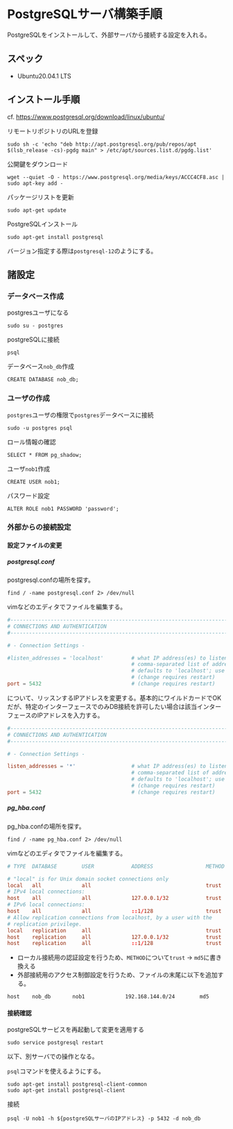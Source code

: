 # PostgreSQLサーバ構築手順
PostgreSQLをインストールして、外部サーバから接続する設定を入れる。

## スペック
- Ubuntu20.04.1 LTS

## インストール手順

cf. https://www.postgresql.org/download/linux/ubuntu/  

リモートリポジトリのURLを登録
```
sudo sh -c 'echo "deb http://apt.postgresql.org/pub/repos/apt $(lsb_release -cs)-pgdg main" > /etc/apt/sources.list.d/pgdg.list'
```

公開鍵をダウンロード
```
wget --quiet -O - https://www.postgresql.org/media/keys/ACCC4CF8.asc | sudo apt-key add -
```

パッケージリストを更新
```
sudo apt-get update
```

PostgreSQLインストール
```
sudo apt-get install postgresql
```
バージョン指定する際は`postgresql-12`のようにする。

## 諸設定

### データベース作成

postgresユーザになる
```
sudo su - postgres
```

postgreSQLに接続
```
psql
```

データベース`nob_db`作成
```
CREATE DATABASE nob_db;
```

### ユーザの作成

`postgres`ユーザの権限で`postgres`データベースに接続
```
sudo -u postgres psql
```

ロール情報の確認
```
SELECT * FROM pg_shadow;
```

ユーザ`nob1`作成
```
CREATE USER nob1;
```

パスワード設定
```
ALTER ROLE nob1 PASSWORD 'password';
```

### 外部からの接続設定

#### 設定ファイルの変更

##### postgresql.conf

postgresql.confの場所を探す。
```
find / -name postgresql.conf 2> /dev/null
```
vimなどのエディタでファイルを編集する。
```postgresql.conf
#------------------------------------------------------------------------------
# CONNECTIONS AND AUTHENTICATION
#------------------------------------------------------------------------------

# - Connection Settings -

#listen_addresses = 'localhost'         # what IP address(es) to listen on;
                                        # comma-separated list of addresses;
                                        # defaults to 'localhost'; use '*' for all
                                        # (change requires restart)
port = 5432                             # (change requires restart)
```
について、リッスンするIPアドレスを変更する。基本的にワイルドカードでOKだが、特定のインターフェースでのみDB接続を許可したい場合は該当インターフェースのIPアドレスを入力する。
```postgresql.conf
#------------------------------------------------------------------------------
# CONNECTIONS AND AUTHENTICATION
#------------------------------------------------------------------------------

# - Connection Settings -

listen_addresses = '*'                  # what IP address(es) to listen on;
                                        # comma-separated list of addresses;
                                        # defaults to 'localhost'; use '*' for all
                                        # (change requires restart)
port = 5432                             # (change requires restart)
```

##### pg_hba.conf

pg_hba.confの場所を探す。
```
find / -name pg_hba.conf 2> /dev/null
```
vimなどのエディタでファイルを編集する。
```pg_hba.conf
# TYPE  DATABASE        USER            ADDRESS                 METHOD

# "local" is for Unix domain socket connections only
local   all             all                                     trust
# IPv4 local connections:
host    all             all             127.0.0.1/32            trust
# IPv6 local connections:
host    all             all             ::1/128                 trust
# Allow replication connections from localhost, by a user with the
# replication privilege.
local   replication     all                                     trust
host    replication     all             127.0.0.1/32            trust
host    replication     all             ::1/128                 trust
```
- ローカル接続用の認証設定を行うため、`METHOD`について`trust` -> `md5`に書き換える
- 外部接続用のアクセス制御設定を行うため、ファイルの末尾に以下を追加する。
```
host    nob_db       nob1             192.168.144.0/24        md5
```

#### 接続確認

postgreSQLサービスを再起動して変更を適用する
```
sudo service postgresql restart
```

以下、別サーバでの操作となる。  

`psql`コマンドを使えるようにする。
```
sudo apt-get install postgresql-client-common
sudo apt-get install postgresql-client
```

接続
```
psql -U nob1 -h ${postgreSQLサーバのIPアドレス} -p 5432 -d nob_db
```
